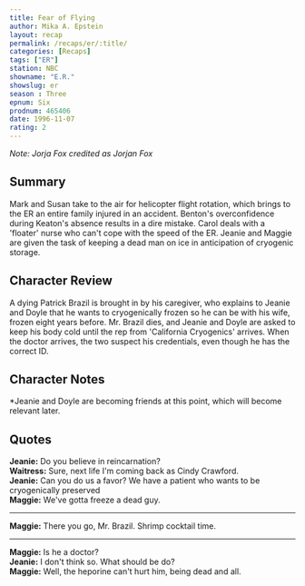```yaml
---
title: Fear of Flying
author: Mika A. Epstein
layout: recap
permalink: /recaps/er/:title/
categories: [Recaps]
tags: ["ER"]
station: NBC
showname: "E.R."
showslug: er
season : Three  
epnum: Six  
prodnum: 465406    
date: 1996-11-07  
rating: 2  
---
```


_Note: Jorja Fox credited as Jorjan Fox_

## Summary  
  
Mark and Susan take to the air for helicopter flight rotation, which brings to the ER an entire family injured in an accident. Benton's overconfidence during Keaton's absence results in a dire mistake. Carol deals with a 'floater' nurse who can't cope with the speed of the ER. Jeanie and Maggie are given the task of keeping a dead man on ice in anticipation of cryogenic storage.

## Character Review  
  
A dying Patrick Brazil is brought in by his caregiver, who explains to Jeanie and Doyle that he wants to cryogenically frozen so he can be with his wife, frozen eight years before. Mr. Brazil dies, and Jeanie and Doyle are asked to keep his body cold until the rep from 'California Cryogenics' arrives. When the doctor arrives, the two suspect his credentials, even though he has the correct ID.

## Character Notes  
  
*Jeanie and Doyle are becoming friends at this point, which will become relevant later.

## Quotes  
  
**Jeanie:** Do you believe in reincarnation?  
**Waitress:** Sure, next life I'm coming back as Cindy Crawford.  
**Jeanie:** Can you do us a favor? We have a patient who wants to be cryogenically preserved  
**Maggie:** We've gotta freeze a dead guy.

<hr>

**Maggie:** There you go, Mr. Brazil. Shrimp cocktail time.  

<hr>

**Maggie:** Is he a doctor?  
**Jeanie:** I don't think so. What should be do?  
**Maggie:** Well, the heporine can't hurt him, being dead and all.